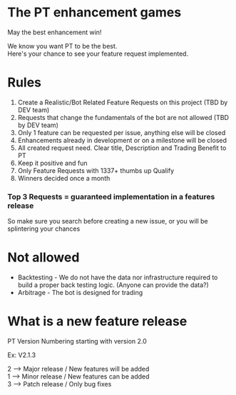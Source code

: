 # The PT enhancement games  
May the best enhancement win!  

We know you want PT to be the best.  
Here's your chance to see your feature request implemented.

# Rules

1. Create a Realistic/Bot Related Feature Requests on this project (TBD by DEV team)
2. Requests that change the fundamentals of the bot are not allowed (TBD by DEV team)
3. Only 1 feature can be requested per issue, anything else will be closed
4. Enhancements already in development or on a milestone will be closed
5. All created request need. Clear title, Description and Trading Benefit to PT
6. Keep it positive and fun
7. Only Feature Requests with 1337+ thumbs up Qualify
8. Winners decided once a month

### Top 3 Requests = guaranteed implementation in a features release

So make sure you search before creating a new issue, or you will be splintering your chances  

# Not allowed
* Backtesting - We do not have the data nor infrastructure required to build a proper back testing logic. (Anyone can provide the data?)
* Arbitrage - The bot is designed for trading

# What is a new feature release
PT Version Numbering starting with version 2.0  

Ex: V2.1.3  

2 --> Major release / New features will be added  
1 --> Minor release / New features can be added  
3 --> Patch release / Only bug fixes  
